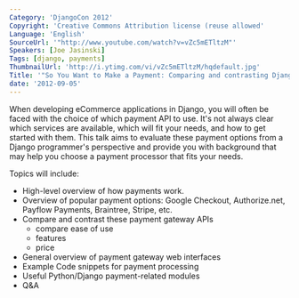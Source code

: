 ```yaml
---
Category: 'DjangoCon 2012'
Copyright: 'Creative Commons Attribution license (reuse allowed'
Language: 'English'
SourceUrl: '"http://www.youtube.com/watch?v=vZc5mETltzM"'
Speakers: [Joe Jasinski]
Tags: [django, payments]
ThumbnailUrl: 'http://i.ytimg.com/vi/vZc5mETltzM/hqdefault.jpg'
Title: '"So You Want to Make a Payment: Comparing and contrasting Django payment options"'
date: '2012-09-05'
---
```

When developing eCommerce applications in Django, you will often be faced with
the choice of which payment API to use. It's not always clear which services
are available, which will fit your needs, and how to get started with them.
This talk aims to evaluate these payment options from a Django programmer's
perspective and provide you with background that may help you choose a payment
processor that fits your needs.

Topics will include:

  * High-level overview of how payments work. 
  * Overview of popular payment options: Google Checkout, Authorize.net, Payflow Payments, Braintree, Stripe, etc. 
  * Compare and contrast these payment gateway APIs 
    * compare ease of use
    * features 
    * price
  * General overview of payment gateway web interfaces 
  * Example Code snippets for payment processing
  * Useful Python/Django payment-related modules 
  * Q&A 

